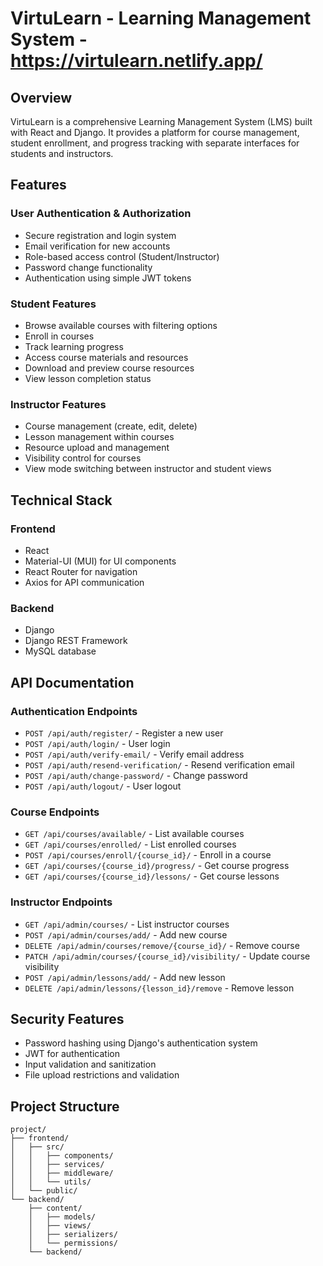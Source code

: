 # VirtuLearn - Learning Management System - https://virtulearn.netlify.app/

## Overview
VirtuLearn is a comprehensive Learning Management System (LMS) built with React and Django. It provides a platform for course management, student enrollment, and progress tracking with separate interfaces for students and instructors.

## Features

### User Authentication & Authorization
- Secure registration and login system
- Email verification for new accounts
- Role-based access control (Student/Instructor)
- Password change functionality
- Authentication using simple JWT tokens

### Student Features
- Browse available courses with filtering options
- Enroll in courses
- Track learning progress
- Access course materials and resources
- Download and preview course resources
- View lesson completion status

### Instructor Features
- Course management (create, edit, delete)
- Lesson management within courses
- Resource upload and management
- Visibility control for courses
- View mode switching between instructor and student views

## Technical Stack

### Frontend
- React
- Material-UI (MUI) for UI components
- React Router for navigation
- Axios for API communication

### Backend
- Django
- Django REST Framework
- MySQL database

## API Documentation

### Authentication Endpoints
- `POST /api/auth/register/` - Register a new user
- `POST /api/auth/login/` - User login
- `POST /api/auth/verify-email/` - Verify email address
- `POST /api/auth/resend-verification/` - Resend verification email
- `POST /api/auth/change-password/` - Change password
- `POST /api/auth/logout/` - User logout

### Course Endpoints
- `GET /api/courses/available/` - List available courses
- `GET /api/courses/enrolled/` - List enrolled courses
- `POST /api/courses/enroll/{course_id}/` - Enroll in a course
- `GET /api/courses/{course_id}/progress/` - Get course progress
- `GET /api/courses/{course_id}/lessons/` - Get course lessons

### Instructor Endpoints
- `GET /api/admin/courses/` - List instructor courses
- `POST /api/admin/courses/add/` - Add new course
- `DELETE /api/admin/courses/remove/{course_id}/` - Remove course
- `PATCH /api/admin/courses/{course_id}/visibility/` - Update course visibility
- `POST /api/admin/lessons/add/` - Add new lesson
- `DELETE /api/admin/lessons/{lesson_id}/remove` - Remove lesson

## Security Features
- Password hashing using Django's authentication system
- JWT for authentication
- Input validation and sanitization
- File upload restrictions and validation

## Project Structure
```
project/
├── frontend/
│   ├── src/
│   │   ├── components/
│   │   ├── services/
│   │   ├── middleware/
│   │   └── utils/
│   └── public/
└── backend/
    ├── content/
    │   ├── models/
    │   ├── views/
    │   ├── serializers/
    │   └── permissions/
    └── backend/
```
